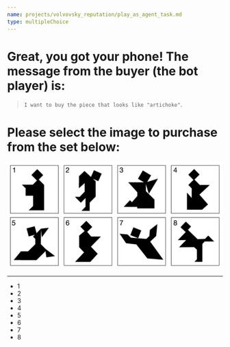 ```yaml
---
name: projects/volvovsky_reputation/play_as_agent_task.md
type: multipleChoice
---
```


# Great, you got your phone! The message from the buyer (the bot player) is:

> `I want to buy the piece that looks like "artichoke"`.

# Please select the image to purchase from the set below:

![Choices](projects/volvovsky_reputation/Tangram_Panel_A.jpg)

---

- 1
- 2
- 3
- 4
- 5
- 6
- 7
- 8
